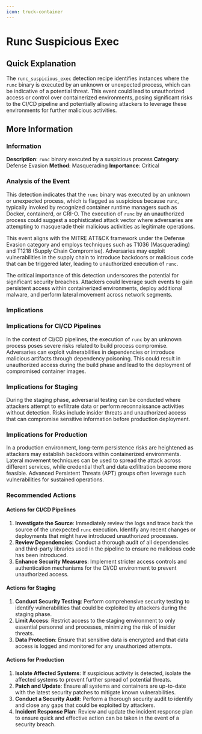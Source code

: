```yaml
---
icon: truck-container
---
```


# Runc Suspicious Exec

## Quick Explanation

The `runc_suspicious_exec` detection recipe identifies instances where the `runc` binary is executed by an unknown or unexpected process, which can be indicative of a potential threat. This event could lead to unauthorized access or control over containerized environments, posing significant risks to the CI/CD pipeline and potentially allowing attackers to leverage these environments for further malicious activities.

## More Information

### Information

**Description**: `runc` binary executed by a suspicious process **Category**: Defense Evasion **Method**: Masquerading **Importance**: Critical

### Analysis of the Event

This detection indicates that the `runc` binary was executed by an unknown or unexpected process, which is flagged as suspicious because `runc`, typically invoked by recognized container runtime managers such as Docker, containerd, or CRI-O. The execution of `runc` by an unauthorized process could suggest a sophisticated attack vector where adversaries are attempting to masquerade their malicious activities as legitimate operations.

This event aligns with the MITRE ATT\&CK framework under the Defense Evasion category and employs techniques such as T1036 (Masquerading) and T1218 (Supply Chain Compromise). Adversaries may exploit vulnerabilities in the supply chain to introduce backdoors or malicious code that can be triggered later, leading to unauthorized execution of `runc`.

The critical importance of this detection underscores the potential for significant security breaches. Attackers could leverage such events to gain persistent access within containerized environments, deploy additional malware, and perform lateral movement across network segments.

### Implications

### Implications for CI/CD Pipelines

In the context of CI/CD pipelines, the execution of `runc` by an unknown process poses severe risks related to build process compromise. Adversaries can exploit vulnerabilities in dependencies or introduce malicious artifacts through dependency poisoning. This could result in unauthorized access during the build phase and lead to the deployment of compromised container images.

### Implications for Staging

During the staging phase, adversarial testing can be conducted where attackers attempt to exfiltrate data or perform reconnaissance activities without detection. Risks include insider threats and unauthorized access that can compromise sensitive information before production deployment.

### Implications for Production

In a production environment, long-term persistence risks are heightened as attackers may establish backdoors within containerized environments. Lateral movement techniques can be used to spread the attack across different services, while credential theft and data exfiltration become more feasible. Advanced Persistent Threats (APT) groups often leverage such vulnerabilities for sustained operations.

### Recommended Actions

#### Actions for CI/CD Pipelines

1. **Investigate the Source**: Immediately review the logs and trace back the source of the unexpected `runc` execution. Identify any recent changes or deployments that might have introduced unauthorized processes.
2. **Review Dependencies**: Conduct a thorough audit of all dependencies and third-party libraries used in the pipeline to ensure no malicious code has been introduced.
3. **Enhance Security Measures**: Implement stricter access controls and authentication mechanisms for the CI/CD environment to prevent unauthorized access.

#### Actions for Staging

1. **Conduct Security Testing**: Perform comprehensive security testing to identify vulnerabilities that could be exploited by attackers during the staging phase.
2. **Limit Access**: Restrict access to the staging environment to only essential personnel and processes, minimizing the risk of insider threats.
3. **Data Protection**: Ensure that sensitive data is encrypted and that data access is logged and monitored for any unauthorized attempts.

#### Actions for Production

1. **Isolate Affected Systems**: If suspicious activity is detected, isolate the affected systems to prevent further spread of potential threats.
2. **Patch and Update**: Ensure all systems and containers are up-to-date with the latest security patches to mitigate known vulnerabilities.
3. **Conduct a Security Audit**: Perform a thorough security audit to identify and close any gaps that could be exploited by attackers.
4. **Incident Response Plan**: Review and update the incident response plan to ensure quick and effective action can be taken in the event of a security breach.
